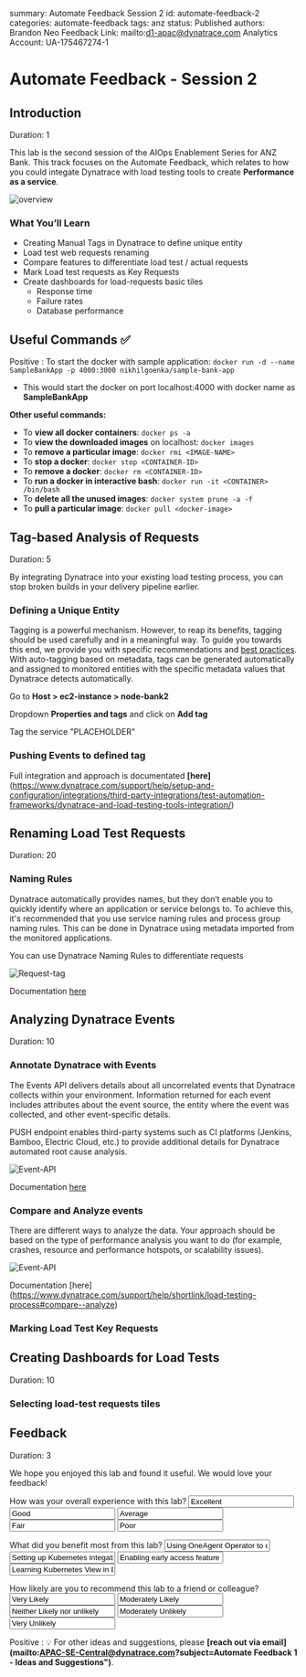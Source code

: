 summary: Automate Feedback Session 2
id: automate-feedback-2
categories: automate-feedback
tags: anz
status: Published 
authors: Brandon Neo
Feedback Link: mailto:d1-apac@dynatrace.com
Analytics Account: UA-175467274-1

# Automate Feedback - Session 2
<!-- ------------------------ -->
## Introduction 
Duration: 1

This lab is the second session of the AIOps Enablement Series for ANZ Bank. This track focuses on the Automate Feedback, which relates to how you could integate Dynatrace with load testing tools to create **Performance as a service**.

![overview](assets/ANZ-aiops/overview-1.png)

### What You’ll Learn 
- Creating Manual Tags in Dynatrace to define unique entity
- Load test web requests renaming
- Compare features to differentiate load test / actual requests
- Mark Load test requests as Key Requests
- Create dashboards for load-requests basic tiles
  - Response time
  - Failure rates
  - Database performance

 <!-- ------------------------ -->
 ## Useful Commands ✅ 

Positive
: To start the docker with sample application:
   `docker run -d --name SampleBankApp -p 4000:3000 nikhilgoenka/sample-bank-app`
  * This would start the docker on port localhost:4000 with docker name as **SampleBankApp**
   
**Other useful commands:**
* To **view all docker containers**: `docker ps -a`
* To **view the downloaded images** on localhost: `docker images`
* To **remove a particular image**: `docker rmi <IMAGE-NAME>`
* To **stop a docker**: `docker stop <CONTAINER-ID>`
* To **remove a docker**: `docker rm <CONTAINER-ID>`
* To **run a docker in interactive bash**: `docker run -it <CONTAINER> /bin/bash`
* To **delete all the unused images**: `docker system prune -a -f`
* To **pull a particular image**: `docker pull <docker-image>`

<!-- ------------------------ -->
## Tag-based Analysis of Requests
Duration: 5

By integrating Dynatrace into your existing load testing process, you can stop broken builds in your delivery pipeline earlier.

### Defining a Unique Entity

Tagging is a powerful mechanism. However, to reap its benefits, tagging should be used carefully and in a meaningful way. To guide you towards this end, we provide you with specific recommendations and [best practices](https://www.dynatrace.com/support/help/how-to-use-dynatrace/tags-and-metadata/). With auto-tagging based on metadata, tags can be generated automatically and assigned to monitored entities with the specific metadata values that Dynatrace detects automatically.

Go to **Host > ec2-instance > node-bank2**

Dropdown **Properties and tags** and click on **Add tag**

Tag the service "PLACEHOLDER"

### Pushing Events to defined tag

Full integration and approach is documentated **[here]**(https://www.dynatrace.com/support/help/setup-and-configuration/integrations/third-party-integrations/test-automation-frameworks/dynatrace-and-load-testing-tools-integration/)

<!-- ------------------------ -->
## Renaming Load Test Requests
Duration: 20

### Naming Rules

Dynatrace automatically provides names, but they don’t enable you to quickly identify where an application or service belongs to. To achieve this, it's recommended that you use service naming rules and process group naming rules. This can be done in Dynatrace using metadata imported from the monitored applications.

You can use Dynatrace Naming Rules to differentiate requests

![Request-tag](assets/ANZ-aiops/request-tag.png)

Documentation [here](https://www.dynatrace.com/support/help/how-to-use-dynatrace/tags-and-metadata/setup/how-to-define-tags/)

<!-- ------------------------ -->
## Analyzing Dynatrace Events 
Duration: 10

### Annotate Dynatrace with Events 

The Events API delivers details about all uncorrelated events that Dynatrace collects within your environment. Information returned for each event includes attributes about the event source, the entity where the event was collected, and other event-specific details.

PUSH endpoint enables third-party systems such as CI platforms (Jenkins, Bamboo, Electric Cloud, etc.) to provide additional details for Dynatrace automated root cause analysis.

![Event-API](assets/ANZ-aiops/event-api.png)

Documentation [here](https://www.dynatrace.com/support/help/dynatrace-api/environment-api/events/push-deployment-events-from-jenkins/)

### Compare and Analyze events

There are different ways to analyze the data. Your approach should be based on the type of performance analysis you want to do (for example, crashes, resource and performance hotspots, or scalability issues). 

![Event-API](assets/ANZ-aiops/compare-analyze.png)

Documentation [here] (https://www.dynatrace.com/support/help/shortlink/load-testing-process#compare--analyze)

### Marking Load Test Key Requests

<!-- ------------------------ -->
## Creating Dashboards for Load Tests
Duration: 10

### Selecting load-test requests tiles

<!-- ------------------------ -->

## Feedback
Duration: 3

We hope you enjoyed this lab and found it useful. We would love your feedback!
<form>
  <name>How was your overall experience with this lab?</name>
  <input value="Excellent" />
  <input value="Good" />
  <input value="Average" />
  <input value="Fair" />
  <input value="Poor" />
</form>

<form>
  <name>What did you benefit most from this lab?</name>
  <input value="Using OneAgent Operator to deploy in Kubernetes" />
  <input value="Setting up Kubernetes integation" />
  <input value="Enabling early access feature flags" />
  <input value="Learning Kubernetes View in Dynatrace" />
</form>

<form>
  <name>How likely are you to recommend this lab to a friend or colleague?</name>
  <input value="Very Likely" />
  <input value="Moderately Likely" />
  <input value="Neither Likely nor unlikely" />
  <input value="Moderately Unlikely" />
  <input value="Very Unlikely" />
</form>

Positive
: 💡 For other ideas and suggestions, please **[reach out via email](mailto:APAC-SE-Central@dynatrace.com?subject=Automate Feedback 1 - Ideas and Suggestions")**.